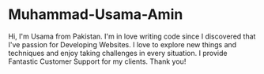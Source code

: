 # Muhammad-Usama-Amin
Hi, I'm Usama from Pakistan. I'm in love writing code since I discovered that I've passion for Developing Websites. I love to explore new things and techniques and enjoy taking challenges in every situation. I provide Fantastic Customer Support for my clients. Thank you!
